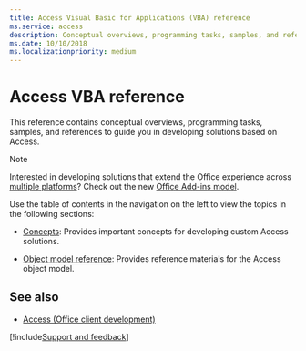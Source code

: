 ```yaml
---
title: Access Visual Basic for Applications (VBA) reference
ms.service: access
description: Conceptual overviews, programming tasks, samples, and references to guide you in developing solutions based on Access.
ms.date: 10/10/2018
ms.localizationpriority: medium
---
```


# Access VBA reference

This reference contains conceptual overviews, programming tasks, samples, and references to guide you in developing solutions based on Access.

> [!NOTE] 
> Interested in developing solutions that extend the Office experience across [multiple platforms](/office/dev/add-ins/overview/office-add-in-availability)? Check out the new [Office Add-ins model](/office/dev/add-ins/overview/office-add-ins).

Use the table of contents in the navigation on the left to view the topics in the following sections:
    
- [Concepts](../../access/Concepts/Miscellaneous/concepts-access-vba-reference.md): Provides important concepts for developing custom Access solutions.
    
- [Object model reference](access/object-model.md): Provides reference materials for the Access object model.

## See also

- [Access (Office client development)](/office/client-developer/access/access-home)

[!include[Support and feedback](~/includes/feedback-boilerplate.md)]
